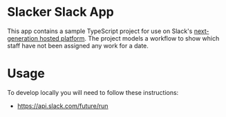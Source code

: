 # Slacker Slack App

This app contains a sample TypeScript project for use on Slack's
[next-generation hosted platform](https://api.slack.com/future). The project
models a workflow to show which staff have not been assigned any work for a
date.

# Usage

To develop locally you will need to follow these instructions:

- https://api.slack.com/future/run
